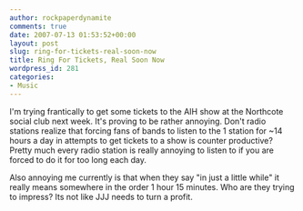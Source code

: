 ```yaml
---
author: rockpaperdynamite
comments: true
date: 2007-07-13 01:53:52+00:00
layout: post
slug: ring-for-tickets-real-soon-now
title: Ring For Tickets, Real Soon Now
wordpress_id: 281
categories:
- Music
---
```


I'm trying frantically to get some tickets to the AIH show at the Northcote social club next week. It's proving to be rather annoying. Don't radio stations realize that forcing fans of bands to listen to the 1 station for ~14 hours a day in attempts to get tickets to a show is counter productive? Pretty much every radio station is really annoying to listen to if you are forced to do it for too long each day.

Also annoying me currently is that when they say "in just a little while" it really means somewhere in the order 1 hour 15 minutes. Who are they trying to impress? Its not like JJJ needs to turn a profit.
